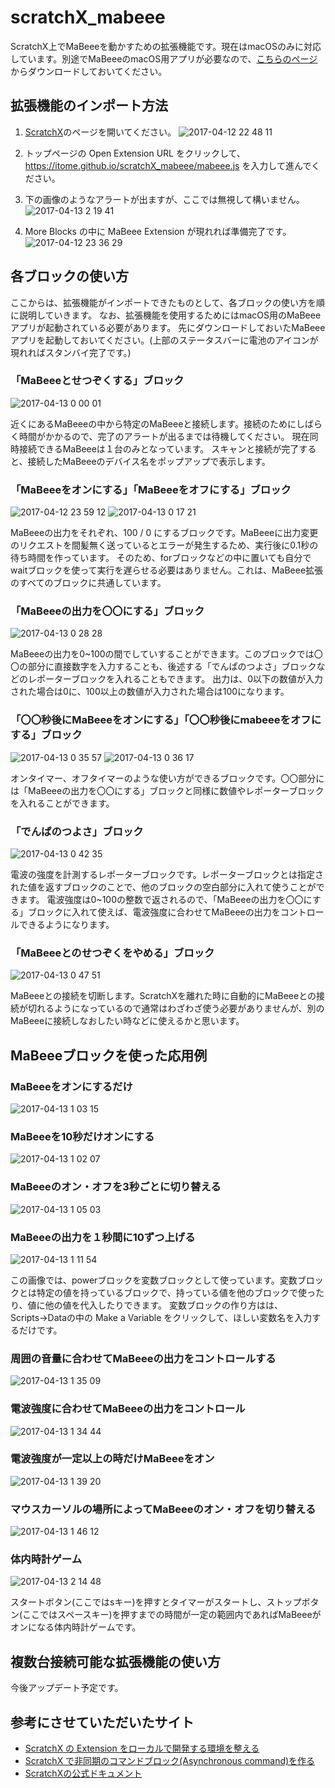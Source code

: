 # scratchX_mabeee
ScratchX上でMaBeeeを動かすための拡張機能です。現在はmacOSのみに対応しています。別途でMaBeeeのmacOS用アプリが必要なので、[こちらのページ](https://github.com/novars-jp/MaBeeeMacApp)からダウンロードしておいてください。

## 拡張機能のインポート方法
1. [ScratchX](http://scratchx.org/)のページを開いてください。
![2017-04-12 22 48 11](https://cloud.githubusercontent.com/assets/24409457/25064940/9d83422e-2240-11e7-8a66-aa7e84ee9343.png)

2. トップページの Open Extension URL をクリックして、https://itome.github.io/scratchX_mabeee/mabeee.js を入力して進んでください。 

3. 下の画像のようなアラートが出ますが、ここでは無視して構いません。
![2017-04-13 2 19 41](https://cloud.githubusercontent.com/assets/24409457/25064958/cb892030-2240-11e7-894e-0a8dca7790dd.png)

4. More Blocks の中に MaBeee Extension が現れれば準備完了です。
![2017-04-12 23 36 29](https://cloud.githubusercontent.com/assets/24409457/25064961/eb364e26-2240-11e7-8e14-2391b0f1eb7f.png)

## 各ブロックの使い方
ここからは、拡張機能がインポートできたものとして、各ブロックの使い方を順に説明していきます。
なお、拡張機能を使用するためにはmacOS用のMaBeeeアプリが起動されている必要があります。
先にダウンロードしておいたMaBeeeアプリを起動しておいてください。(上部のステータスバーに電池のアイコンが現れればスタンバイ完了です。)

### 「MaBeeeとせつぞくする」ブロック
![2017-04-13 0 00 01](https://cloud.githubusercontent.com/assets/24409457/25064963/04cbcf14-2241-11e7-8f6c-20c9db15b236.png)

近くにあるMaBeeeの中から特定のMaBeeeと接続します。接続のためにしばらく時間がかかるので、完了のアラートが出るまでは待機してください。
現在同時接続できるMaBeeeは１台のみとなっています。
スキャンと接続が完了すると、接続したMaBeeeのデバイス名をポップアップで表示します。

### 「MaBeeeをオンにする」「MaBeeeをオフにする」ブロック
![2017-04-12 23 59 12](https://cloud.githubusercontent.com/assets/24409457/25064967/218eb4d6-2241-11e7-9101-8138e83a5e3e.png)
![2017-04-13 0 17 21](https://cloud.githubusercontent.com/assets/24409457/25064969/25e75d1c-2241-11e7-9411-07d98e43dcf0.png)

MaBeeeの出力をそれぞれ、100 / 0 にするブロックです。MaBeeeに出力変更のリクエストを間髪無く送っているとエラーが発生するため、実行後に0.1秒の待ち時間を作っています。
そのため、forブロックなどの中に置いても自分でwaitブロックを使って実行を遅らせる必要はありません。これは、MaBeee拡張のすべてのブロックに共通しています。

### 「MaBeeeの出力を〇〇にする」ブロック
![2017-04-13 0 28 28](https://cloud.githubusercontent.com/assets/24409457/25064974/3af804d6-2241-11e7-8586-b3fd8fec2031.png)

MaBeeeの出力を0~100の間でしていすることができます。このブロックでは〇〇の部分に直接数字を入力することも、後述する「でんぱのつよさ」ブロックなどのレポーターブロックを入れることもできます。
出力は、0以下の数値が入力された場合は0に、100以上の数値が入力された場合は100になります。

### 「〇〇秒後にMaBeeeをオンにする」「〇〇秒後にmabeeeをオフにする」ブロック
![2017-04-13 0 35 57](https://cloud.githubusercontent.com/assets/24409457/25064976/48df2aa2-2241-11e7-8d3e-283b04d77317.png)
![2017-04-13 0 36 17](https://cloud.githubusercontent.com/assets/24409457/25064977/4a9db05c-2241-11e7-8402-822db6bd3e7a.png)

オンタイマー、オフタイマーのような使い方ができるブロックです。〇〇部分には「MaBeeeの出力を〇〇にする」ブロックと同様に数値やレポーターブロックを入れることができます。

### 「でんぱのつよさ」ブロック
![2017-04-13 0 42 35](https://cloud.githubusercontent.com/assets/24409457/25064986/573b650c-2241-11e7-9efa-25439ac80d6d.png)

電波の強度を計測するレポーターブロックです。レポーターブロックとは指定された値を返すブロックのことで、他のブロックの空白部分に入れて使うことができます。
電波強度は0~100の整数で返されるので、「MaBeeeの出力を〇〇にする」ブロックに入れて使えば、電波強度に合わせてMaBeeeの出力をコントロールできるようになります。

### 「MaBeeeとのせつぞくをやめる」ブロック
![2017-04-13 0 47 51](https://cloud.githubusercontent.com/assets/24409457/25064988/613127e0-2241-11e7-930c-ce913b16ce22.png)

MaBeeeとの接続を切断します。ScratchXを離れた時に自動的にMaBeeeとの接続が切れるようになっているので通常はわざわざ使う必要がありませんが、別のMaBeeeに接続しなおしたい時などに使えるかと思います。

## MaBeeeブロックを使った応用例

### MaBeeeをオンにするだけ
![2017-04-13 1 03 15](https://cloud.githubusercontent.com/assets/24409457/25065029/d8f9393e-2241-11e7-8dcc-1b55c8c0c3fb.png)

### MaBeeeを10秒だけオンにする
![2017-04-13 1 02 07](https://cloud.githubusercontent.com/assets/24409457/25065013/c1a86f8e-2241-11e7-98e0-cf770cab0081.png)

### MaBeeeのオン・オフを3秒ごとに切り替える
![2017-04-13 1 05 03](https://cloud.githubusercontent.com/assets/24409457/25065033/f2d760f6-2241-11e7-92b3-948e062742f6.png)

### MaBeeeの出力を１秒間に10ずつ上げる
![2017-04-13 1 11 54](https://cloud.githubusercontent.com/assets/24409457/25065078/13b72166-2243-11e7-8dde-5167352eea1f.png)

この画像では、powerブロックを変数ブロックとして使っています。変数ブロックとは特定の値を持っているブロックで、持っている値を他のブロックで使ったり、値に他の値を代入したりできます。
変数ブロックの作り方はは、Scripts→Dataの中の Make a Variable をクリックして、ほしい変数名を入力するだけです。

### 周囲の音量に合わせてMaBeeeの出力をコントロールする
![2017-04-13 1 35 09](https://cloud.githubusercontent.com/assets/24409457/25065042/2d1bc7e8-2242-11e7-86b4-ea41f3ef015a.png)

### 電波強度に合わせてMaBeeeの出力をコントロール
![2017-04-13 1 34 44](https://cloud.githubusercontent.com/assets/24409457/25065044/30fd5b4c-2242-11e7-8030-54c770142ebf.png)

### 電波強度が一定以上の時だけMaBeeeをオン
![2017-04-13 1 39 20](https://cloud.githubusercontent.com/assets/24409457/25065047/50148b54-2242-11e7-8115-6abaf6d6f04a.png)

### マウスカーソルの場所によってMaBeeeのオン・オフを切り替える
![2017-04-13 1 46 12](https://cloud.githubusercontent.com/assets/24409457/25065051/6477b562-2242-11e7-9d63-c85ee64b1a7d.png)

### 体内時計ゲーム
![2017-04-13 2 14 48](https://cloud.githubusercontent.com/assets/24409457/25065060/7fd1c62c-2242-11e7-843f-17c41d06041e.png)

スタートボタン(ここではsキー)を押すとタイマーがスタートし、ストップボタン(ここではスペースキー)を押すまでの時間が一定の範囲内であればMaBeeeがオンになる体内時計ゲームです。

## 複数台接続可能な拡張機能の使い方
今後アップデート予定です。

## 参考にさせていただいたサイト

- [ScratchX の Extension をローカルで開発する環境を整える](http://qiita.com/mironal/items/99779c4d307fb004bee7)
- [ScratchX で非同期のコマンドブロック(Asynchronous command)を作る](http://qiita.com/mironal/items/180c3af71942ad42fa3e#_reference-0a9df38a2bd6d5e687c2)
- [ScratchXの公式ドキュメント](https://github.com/LLK/scratchx/wiki)
